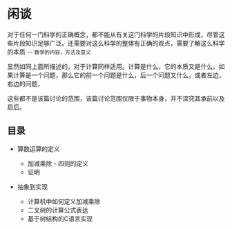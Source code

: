 # 闲谈
对于任何一门科学的正确概念，都不能从有关这门科学的片段知识中形成，尽管这些片段知识足够广泛。还需要对这么科学的整体有正确的观点，需要了解这么科学的本质 -- `数学的内容，方法及意义`

显然如同上面所描述的，对于计算同样适用。计算是什么，它的本质又是什么。如果计算是一个问题，那么它的前一个问题是什么，后一个问题又什么，或者左边，右边的问题，

这些都不是该篇讨论的范围，该篇讨论范围仅限于事物本身，并不深究其承前以及启后。

## 目录

- 算数运算的定义
    - 加减乘除 - 四则的定义
    - 证明

- 抽象到实现
    - 计算机中如何定义加减乘除
    - 二叉树的计算公式表达
    - 基于树结构的C语言实现
